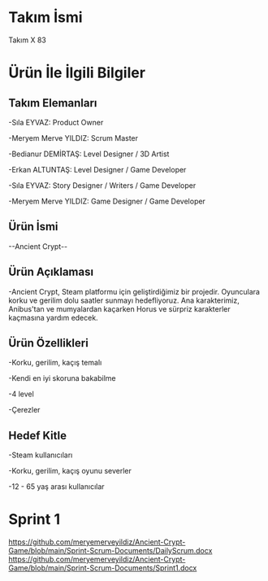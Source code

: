 # **Takım İsmi**

Takım X 83


# Ürün İle İlgili Bilgiler

## Takım Elemanları

-Sıla EYVAZ: Product Owner

-Meryem Merve YILDIZ: Scrum Master

-Bedianur DEMİRTAŞ: Level Designer / 3D Artist

-Erkan ALTUNTAŞ: Level Designer / Game Developer

-Sıla EYVAZ: Story Designer / Writers / Game Developer

-Meryem Merve YILDIZ: Game Designer / Game Developer


## Ürün İsmi

--Ancient Crypt--



## Ürün Açıklaması

-Ancient Crypt, Steam platformu için geliştirdiğimiz bir projedir. Oyunculara korku ve gerilim dolu saatler sunmayı hedefliyoruz. Ana karakterimiz, Anibus'tan ve mumyalardan kaçarken Horus ve sürpriz karakterler kaçmasına yardım edecek. 


## Ürün Özellikleri

-Korku, gerilim, kaçış temalı

-Kendi en iyi skoruna bakabilme

-4 level

-Çerezler


## Hedef Kitle

-Steam kullanıcıları

-Korku, gerilim, kaçış oyunu severler

-12 - 65 yaş arası kullanıcılar

# Sprint 1

https://github.com/meryemerveyildiz/Ancient-Crypt-Game/blob/main/Sprint-Scrum-Documents/DailyScrum.docx
https://github.com/meryemerveyildiz/Ancient-Crypt-Game/blob/main/Sprint-Scrum-Documents/Sprint1.docx
